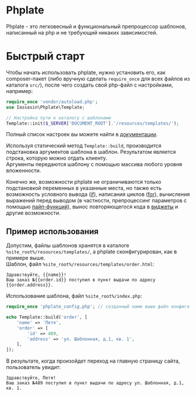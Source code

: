 # Phplate

Phplate - это легковесный и функциональный препроцессор шаблонов, написанный на php и не требующий никаких зависимостей.

# Быстрый старт

Чтобы начать использовать phplate, нужно установить его, как composer-пакет (либо вручную сделать `require_once` для всех файлов из каталога `src/`), после чего создать свой php-файл с настройками, например:

```php
require_once 'vendor/autoload.php';
use Iassasin\Phplate\Template;

// Настройка пути к каталогу с шаблонами
Template::init($_SERVER['DOCUMENT_ROOT'].'/resources/templates/');
```

Полный список настроек вы можете найти в [документации](docs/api.md).

Используя статический метод `Template::build`, производится подстановка аргументов шаблона в шаблон. Результатом является строка, которую можно отдать клиенту.  
Аргументы передаются шаблону с помощью массива любого уровня вложенности.

Конечно же, возможности phplate не ограничиваются только подстановкой переменных в указанные места, но также есть возможность условного вывода ([if](docs/constructions/if.md)), написания циклов ([for](docs/constructions/for.md)), вычисления выражений перед выводом (в частности, препроцессинг параметров с помощью [пайп-функций](docs/pipe-functions.md)), вынос повторяющегося кода в [виджеты](docs/constructions/widget.md) и другие возможности.

## Пример использования

Допустим, файлы шаблонов хранятся в каталоге `%site_root%/resources/templates/`, а phplate сконфигурирован, как в примере выше.  
Шаблон, файл `%site_root%/resources/templates/order.html`:
```
Здравствуйте, {{name}}!
Ваш заказ №{{order.id}} поступил в пункт выдачи по адресу {{order.address}}.
```

Использование шаблона, файл `%site_root%/index.php`:

```php
require_once 'phplate_config.php'; // созданный нами выше файл конфига

echo Template::build('order', [
	'name' => 'Петя',
	'order' => [
		'id' => 489,
		'address' => 'ул. Шаблонная, д.1, кв. 1',
	],
]);
```

В результате, когда произойдет переход на главную страницу сайта, пользователь увидит:
```
Здравствуйте, Петя!
Ваш заказ №489 поступил в пункт выдачи по адресу ул. Шаблонная, д.1, кв. 1.
```
